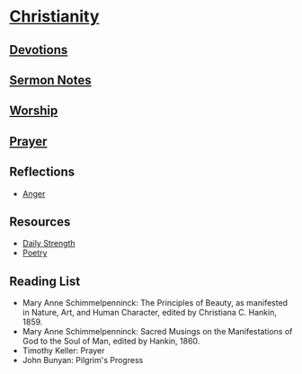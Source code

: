 # [Christianity](https://benklassen77.github.io)

## [Devotions](devotions.md)

## [Sermon Notes](sermonnotes.md)

## [Worship](worship.md)

## [Prayer](https://www.challies.com/wp-content/uploads/take-words-with-you.pdf)

## Reflections

- [Anger](https://benklassen77.github.io/documents/fun/christian/anger.pdf)

## Resources

- [Daily Strength](https://benklassen77.github.io/documents/fun/christian/dailystrength.pdf)
- [Poetry](https://benklassen77.github.io/documents/fun/christian/oldechristianpoems.pdf)

<script src="https://apps.elfsight.com/p/platform.js" defer></script>
<div class="elfsight-app-16c68204-ee51-4f67-91c0-f0aa127ca588"></div>

## Reading List

- Mary Anne Schimmelpenninck: The Principles of Beauty, as manifested in Nature, Art, and Human Character, edited by Christiana C. Hankin, 1859.
- Mary Anne Schimmelpenninck: Sacred Musings on the Manifestations of God to the Soul of Man, edited by Hankin, 1860.
- Timothy Keller: Prayer
- John Bunyan: Pilgrim's Progress
